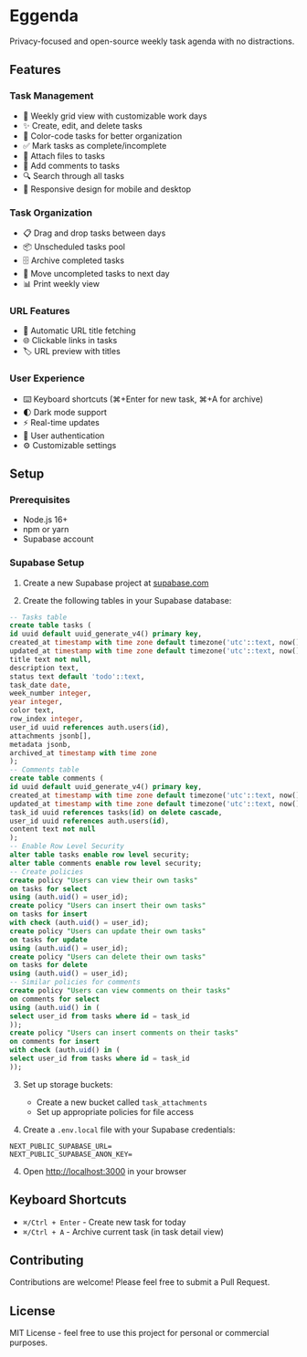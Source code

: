 # Eggenda

Privacy-focused and open-source weekly task agenda with no distractions.

## Features

### Task Management

- 📅 Weekly grid view with customizable work days
- ✨ Create, edit, and delete tasks
- 🎨 Color-code tasks for better organization
- ✅ Mark tasks as complete/incomplete
- 📎 Attach files to tasks
- 💬 Add comments to tasks
- 🔍 Search through all tasks
- 📱 Responsive design for mobile and desktop

### Task Organization

- 📋 Drag and drop tasks between days
- 📦 Unscheduled tasks pool
- 🗄️ Archive completed tasks
- 🔄 Move uncompleted tasks to next day
- 📊 Print weekly view

### URL Features

- 🔗 Automatic URL title fetching
- 🌐 Clickable links in tasks
- 🏷️ URL preview with titles

### User Experience

- ⌨️ Keyboard shortcuts (⌘+Enter for new task, ⌘+A for archive)
- 🌓 Dark mode support
- ⚡ Real-time updates
- 🔐 User authentication
- ⚙️ Customizable settings

## Setup

### Prerequisites

- Node.js 16+
- npm or yarn
- Supabase account

### Supabase Setup

1. Create a new Supabase project at [supabase.com](https://supabase.com)

2. Create the following tables in your Supabase database:

```sql
-- Tasks table
create table tasks (
id uuid default uuid_generate_v4() primary key,
created_at timestamp with time zone default timezone('utc'::text, now()) not null,
updated_at timestamp with time zone default timezone('utc'::text, now()) not null,
title text not null,
description text,
status text default 'todo'::text,
task_date date,
week_number integer,
year integer,
color text,
row_index integer,
user_id uuid references auth.users(id),
attachments jsonb[],
metadata jsonb,
archived_at timestamp with time zone
);
-- Comments table
create table comments (
id uuid default uuid_generate_v4() primary key,
created_at timestamp with time zone default timezone('utc'::text, now()) not null,
updated_at timestamp with time zone default timezone('utc'::text, now()) not null,
task_id uuid references tasks(id) on delete cascade,
user_id uuid references auth.users(id),
content text not null
);
-- Enable Row Level Security
alter table tasks enable row level security;
alter table comments enable row level security;
-- Create policies
create policy "Users can view their own tasks"
on tasks for select
using (auth.uid() = user_id);
create policy "Users can insert their own tasks"
on tasks for insert
with check (auth.uid() = user_id);
create policy "Users can update their own tasks"
on tasks for update
using (auth.uid() = user_id);
create policy "Users can delete their own tasks"
on tasks for delete
using (auth.uid() = user_id);
-- Similar policies for comments
create policy "Users can view comments on their tasks"
on comments for select
using (auth.uid() in (
select user_id from tasks where id = task_id
));
create policy "Users can insert comments on their tasks"
on comments for insert
with check (auth.uid() in (
select user_id from tasks where id = task_id
));
```

3. Set up storage buckets:

   - Create a new bucket called `task_attachments`
   - Set up appropriate policies for file access

4. Create a `.env.local` file with your Supabase credentials:

```
NEXT_PUBLIC_SUPABASE_URL=
NEXT_PUBLIC_SUPABASE_ANON_KEY=
```

4. Open [http://localhost:3000](http://localhost:3000) in your browser

## Keyboard Shortcuts

- `⌘/Ctrl + Enter` - Create new task for today
- `⌘/Ctrl + A` - Archive current task (in task detail view)

## Contributing

Contributions are welcome! Please feel free to submit a Pull Request.

## License

MIT License - feel free to use this project for personal or commercial purposes.
